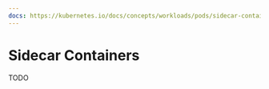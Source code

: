 ```yaml
---
docs: https://kubernetes.io/docs/concepts/workloads/pods/sidecar-containers/
---
```


# Sidecar Containers

TODO